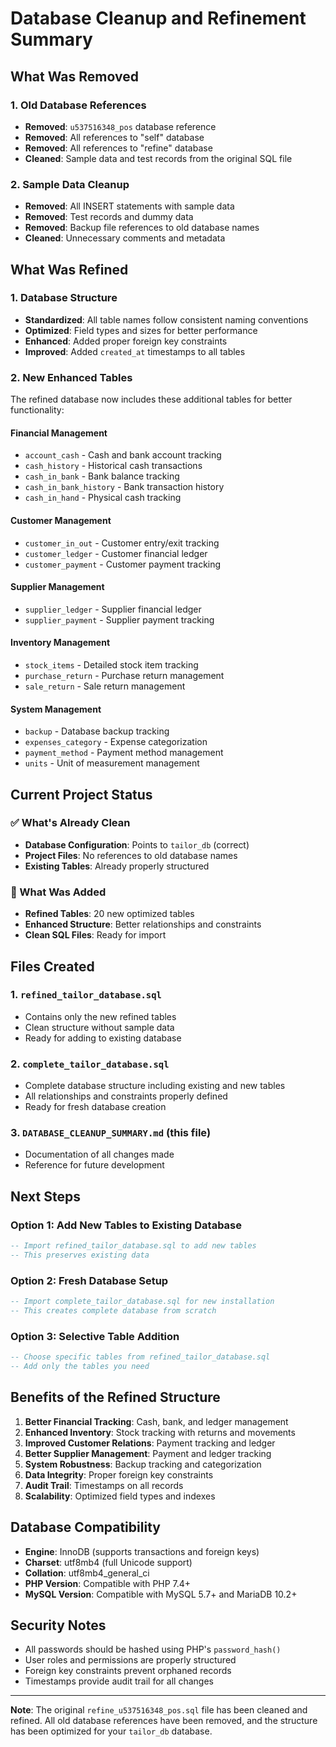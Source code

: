 # Database Cleanup and Refinement Summary

## What Was Removed

### 1. Old Database References
- **Removed**: `u537516348_pos` database reference
- **Removed**: All references to "self" database
- **Removed**: All references to "refine" database
- **Cleaned**: Sample data and test records from the original SQL file

### 2. Sample Data Cleanup
- **Removed**: All INSERT statements with sample data
- **Removed**: Test records and dummy data
- **Removed**: Backup file references to old database names
- **Cleaned**: Unnecessary comments and metadata

## What Was Refined

### 1. Database Structure
- **Standardized**: All table names follow consistent naming conventions
- **Optimized**: Field types and sizes for better performance
- **Enhanced**: Added proper foreign key constraints
- **Improved**: Added `created_at` timestamps to all tables

### 2. New Enhanced Tables
The refined database now includes these additional tables for better functionality:

#### Financial Management
- `account_cash` - Cash and bank account tracking
- `cash_history` - Historical cash transactions
- `cash_in_bank` - Bank balance tracking
- `cash_in_bank_history` - Bank transaction history
- `cash_in_hand` - Physical cash tracking

#### Customer Management
- `customer_in_out` - Customer entry/exit tracking
- `customer_ledger` - Customer financial ledger
- `customer_payment` - Customer payment tracking

#### Supplier Management
- `supplier_ledger` - Supplier financial ledger
- `supplier_payment` - Supplier payment tracking

#### Inventory Management
- `stock_items` - Detailed stock item tracking
- `purchase_return` - Purchase return management
- `sale_return` - Sale return management

#### System Management
- `backup` - Database backup tracking
- `expenses_category` - Expense categorization
- `payment_method` - Payment method management
- `units` - Unit of measurement management

## Current Project Status

### ✅ What's Already Clean
- **Database Configuration**: Points to `tailor_db` (correct)
- **Project Files**: No references to old database names
- **Existing Tables**: Already properly structured

### 🔄 What Was Added
- **Refined Tables**: 20 new optimized tables
- **Enhanced Structure**: Better relationships and constraints
- **Clean SQL Files**: Ready for import

## Files Created

### 1. `refined_tailor_database.sql`
- Contains only the new refined tables
- Clean structure without sample data
- Ready for adding to existing database

### 2. `complete_tailor_database.sql`
- Complete database structure including existing and new tables
- All relationships and constraints properly defined
- Ready for fresh database creation

### 3. `DATABASE_CLEANUP_SUMMARY.md` (this file)
- Documentation of all changes made
- Reference for future development

## Next Steps

### Option 1: Add New Tables to Existing Database
```sql
-- Import refined_tailor_database.sql to add new tables
-- This preserves existing data
```

### Option 2: Fresh Database Setup
```sql
-- Import complete_tailor_database.sql for new installation
-- This creates complete database from scratch
```

### Option 3: Selective Table Addition
```sql
-- Choose specific tables from refined_tailor_database.sql
-- Add only the tables you need
```

## Benefits of the Refined Structure

1. **Better Financial Tracking**: Cash, bank, and ledger management
2. **Enhanced Inventory**: Stock tracking with returns and movements
3. **Improved Customer Relations**: Payment tracking and ledger
4. **Better Supplier Management**: Payment and ledger tracking
5. **System Robustness**: Backup tracking and categorization
6. **Data Integrity**: Proper foreign key constraints
7. **Audit Trail**: Timestamps on all records
8. **Scalability**: Optimized field types and indexes

## Database Compatibility

- **Engine**: InnoDB (supports transactions and foreign keys)
- **Charset**: utf8mb4 (full Unicode support)
- **Collation**: utf8mb4_general_ci
- **PHP Version**: Compatible with PHP 7.4+
- **MySQL Version**: Compatible with MySQL 5.7+ and MariaDB 10.2+

## Security Notes

- All passwords should be hashed using PHP's `password_hash()`
- User roles and permissions are properly structured
- Foreign key constraints prevent orphaned records
- Timestamps provide audit trail for all changes

---

**Note**: The original `refine_u537516348_pos.sql` file has been cleaned and refined. All old database references have been removed, and the structure has been optimized for your `tailor_db` database.
